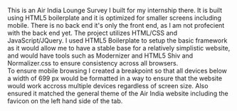 This is an Air India Lounge Survey I built for my internship there.  It is built using HTML5 boilerplate and 
it is optimized for smaller screens including mobile.  There is no back end it's only the front end, as I am
not profecient with the back end yet.
The project utilizes HTML/CSS and JavaScript/JQuery.  I used HTML5 Boilerplate to setup the basic framework as it
would allow me to have a stable base for a relatively simplistic website, and would have tools such as 
Modernizer and HTML5 Shiv and Normalizer.css to ensure consistency across all browsers.  
To ensure mobile browsing I created a breakpoint so that all devices below a width of 699 px would be formatted
in a way to ensure that the website would work accross multiple devices regardless of screen size. 
Also ensured it matched the general theme of the Air India website including the favicon on the left hand side of the tab.

